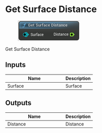 # Get Surface Distance

<div align="left" data-full-width="false">

<figure><img src="Get_Surface_Distance.png" alt=""><figcaption></figcaption></figure>

</div>

Get Surface Distance

## Inputs

<table>
<thead><tr><th width="170">Name</th><th>Description</th></tr></thead>
<tbody>
<tr><td>Surface</td><td>Surface</td></tr>
</tbody>
</table>

## Outputs

<table>
<thead><tr><th width="170">Name</th><th>Description</th></tr></thead>
<tbody>
<tr><td>Distance</td><td>Distance</td></tr>
</tbody>
</table>